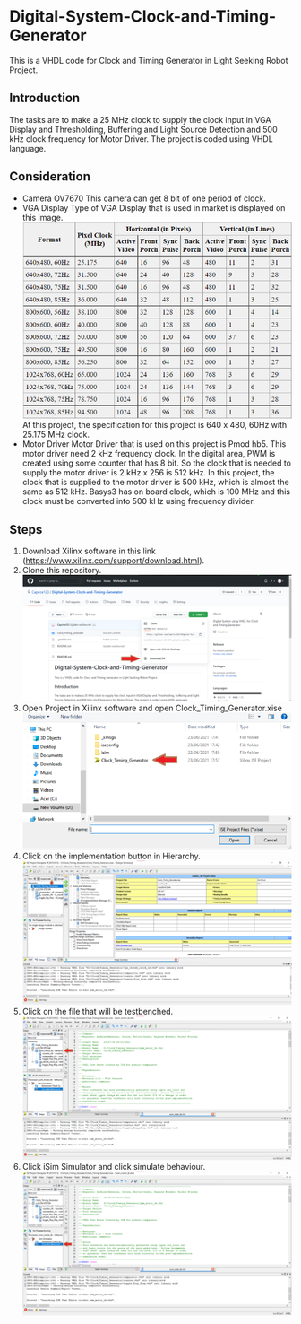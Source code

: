 # Digital-System-Clock-and-Timing-Generator
This is a VHDL code for Clock and Timing Generator in Light Seeking Robot Project.


## Introduction
The tasks are to make a 25 MHz clock to supply the clock input in VGA Display and Thresholding, Buffering and Light Source Detection and 500 kHz clock frequency for Motor Driver.
The project is coded using VHDL language.

## Consideration
* Camera OV7670
  This camera can get 8 bit of one period of clock.
* VGA Display
  Type of VGA Display that is used in market is displayed on this image.
  ![Image of VGA Display](/images/vga_display.png)
  At this project, the specification for this project is 640 x 480, 60Hz with 25.175 MHz clock.
* Motor Driver
  Motor Driver that is used on this project is Pmod hb5. This motor driver need 2 kHz frequency clock. In the digital area, PWM is created using some counter that has 8 bit. 
  So the clock that is needed to supply the motor driver is 2 kHz x 256 is 512 kHz. In this project, the clock that is supplied to the motor driver is 500 kHz, which is almost the same as 512 kHz.
  Basys3 has on board clock, which is 100 MHz and this clock must be converted into 500 kHz using frequency divider.

## Steps
1. Download Xilinx software in this link (https://www.xilinx.com/support/download.html). 
2. Clone this repository.
  ![Image of Clone repository](/images/clone_repository.png)
3. Open Project in Xilinx software and open Clock_Timing_Generator.xise
  ![Image of Open Project](/images/open_project.png)
4. Click on the implementation button in Hierarchy.
  ![Image of Implementation](/images/implementation.png)
5. Click on the file that will be testbenched.
  ![Image of open file](/images/open_file.png)
6. Click iSim Simulator and click simulate behaviour.
  ![Image of simulation](/images/simulate.png)

